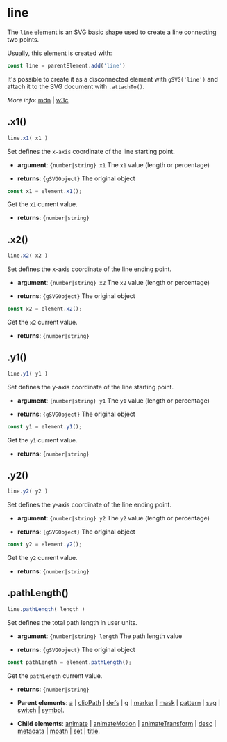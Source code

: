 # line

The `line` element is an SVG basic shape used to create a line connecting two points.

Usually, this element is created with:
      
```js
const line = parentElement.add('line')
```

It's possible to create it as a disconnected element with `gSVG('line')` and attach it to the SVG document with `.attachTo()`.

*More info*:
      [mdn](https://developer.mozilla.org//en-US/docs/Web/SVG/Element/line) | [w3c](https://svgwg.org/svg2-draft/single-page.html#shapes-LineElement)

## .x1()


```js
line.x1( x1 )
```
Set defines the `x-axis` coordinate of the line starting point.

- **argument**: `{number|string} x1` The `x1` value (length or percentage) 

- **returns**: `{gSVGObject}` The original object


```js
const x1 = element.x1();
```
Get the `x1` current value.

- **returns**: `{number|string}` 

## .x2()


```js
line.x2( x2 )
```
Set defines the x-axis coordinate of the line ending point.

- **argument**: `{number|string} x2` The `x2` value (length or percentage)

- **returns**: `{gSVGObject}` The original object


```js
const x2 = element.x2();
```
Get the `x2` current value.

- **returns**: `{number|string}` 

## .y1()


```js
line.y1( y1 )
```
Set defines the y-axis coordinate of the line starting point.

- **argument**: `{number|string} y1` The `y1` value (length or percentage)

- **returns**: `{gSVGObject}` The original object


```js
const y1 = element.y1();
```
Get the `y1` current value.

- **returns**: `{number|string}` 

## .y2()


```js
line.y2( y2 )
```
Set defines the y-axis coordinate of the line ending point.

- **argument**: `{number|string} y2` The `y2` value (length or percentage)

- **returns**: `{gSVGObject}` The original object


```js
const y2 = element.y2();
```
Get the `y2` current value.

- **returns**: `{number|string}` 

## .pathLength()


```js
line.pathLength( length )
```
Set defines the total path length in user units.

- **argument**: `{number|string} length` The path length value 

- **returns**: `{gSVGObject}` The original object


```js
const pathLength = element.pathLength();
```
Get the `pathLength` current value.

- **returns**: `{number|string}` 

- **Parent elements**: [a](./a.md) | [clipPath](./clipPath.md) | [defs](./defs.md) | [g](./g.md) | [marker](./marker.md) | [mask](./mask.md) | [pattern](./pattern.md) | [svg](./svg.md) | [switch](./switch.md) | [symbol](./symbol.md).

- **Child elements**: [animate](./animate.md) | [animateMotion](./animateMotion.md) | [animateTransform](./animateTransform.md) | [desc](./desc.md) |  [metadata](./metadata.md) | [mpath](./mpath.md) | [set](./set.md) | [title](./title.md).

